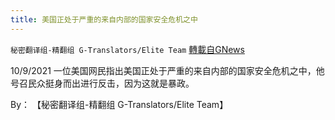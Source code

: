 ```yaml
---
title: 美国正处于严重的来自内部的国家安全危机之中
---
```

`秘密翻译组-精翻组 G-Translators/Elite Team` [轉載自GNews](https://gnews.org/zh-hans/1586651/)

10/9/2021 一位美国网民指出美国正处于严重的来自内部的国家安全危机之中，他号召民众挺身而出进行反击，因为这就是暴政。

By： 【秘密翻译组-精翻组 G-Translators/Elite Team】
